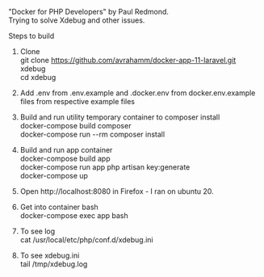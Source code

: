 "Docker for PHP Developers" by Paul Redmond. </br>
Trying to solve Xdebug and other issues. </br>


Steps to build </br>

1)  Clone</br>
git clone https://github.com/avrahamm/docker-app-11-laravel.git xdebug </br>
cd xdebug </br>

2)  Add .env from .env.example and .docker.env from docker.env.example files from respective example files</br>

3) Build and run utility temporary container to composer install </br>
docker-compose build composer </br>
 docker-compose run --rm composer install </br>
 
 4) Build and run app container </br>
docker-compose build app </br>
docker-compose run app php artisan key:generate </br>
docker-compose up </br>

5) Open http://localhost:8080 in Firefox - I ran on ubuntu 20. </br>
6) Get into container bash </br>
   docker-compose exec app bash </br>

7) To see log </br>
cat /usr/local/etc/php/conf.d/xdebug.ini </br>

8) To see xdebug.ini </br>
  tail /tmp/xdebug.log </br>

